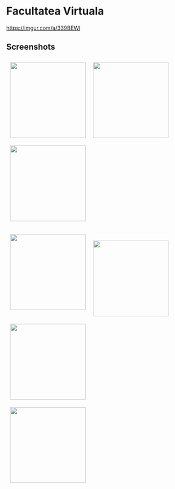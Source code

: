 # Facultatea Virtuala

https://imgur.com/a/339BEWl

## Screenshots

[<img src="https://i.imgur.com/gkLl9gq.png" align="left"
width="200"
    hspace="10" vspace="10">](https://i.imgur.com/gkLl9gq.png)
[<img src="https://i.imgur.com/IVg59UC.png" align="center"
width="200"
    hspace="10" vspace="10">](https://i.imgur.com/IVg59UC.png)
[<img src="https://i.imgur.com/wcluQPg.jpg" align="center"
width="200"
    hspace="10" vspace="10">](https://i.imgur.com/wcluQPg.jpg)
    
    
[<img src="https://i.imgur.com/XHlDVyl.png" align="left"
width="200"
    hspace="10" vspace="10">](https://i.imgur.com/XHlDVyl.png)    
[<img src="https://i.imgur.com/oeABGFn.png" align="left"
width="200"
    hspace="10" vspace="10">](https://i.imgur.com/oeABGFn.png)    
[<img src="https://i.imgur.com/dmdjbIl.png" align="center"
width="200"
    hspace="10" vspace="10">](https://i.imgur.com/dmdjbIl.png)  
[<img src="https://i.imgur.com/RZV77fn.png" align="left"
width="200"
    hspace="10" vspace="10">](https://i.imgur.com/RZV77fn.png)  

